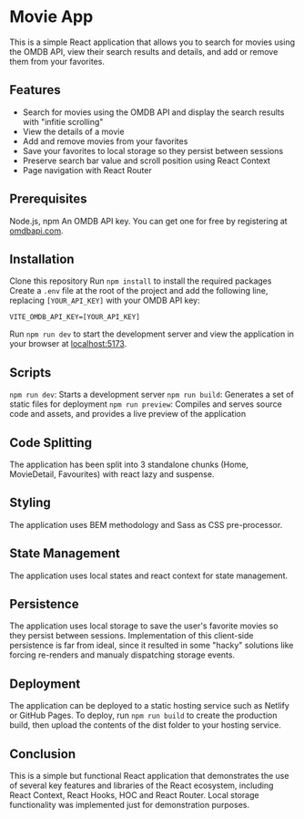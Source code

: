 # Movie App
This is a simple React application that allows you to search for movies using the OMDB API, view their search results and details, and add or remove them from your favorites.

## Features
- Search for movies using the OMDB API and display the search results with "infitie scrolling"
- View the details of a movie
- Add and remove movies from your favorites
- Save your favorites to local storage so they persist between sessions
- Preserve search bar value and scroll position using React Context
- Page navigation with React Router

## Prerequisites
Node.js, npm
An OMDB API key. You can get one for free by registering at [omdbapi.com](https://www.omdbapi.com/apikey.aspx).

## Installation
Clone this repository
Run `npm install` to install the required packages
Create a `.env` file at the root of the project and add the following line, replacing `[YOUR_API_KEY]` with your OMDB API key:
```
VITE_OMDB_API_KEY=[YOUR_API_KEY]
```
Run `npm run dev` to start the development server and view the application in your browser at [localhost:5173](http://localhost:5173/).

## Scripts
`npm run dev`: Starts a development server
`npm run build`: Generates a set of static files for deployment
`npm run preview`: Compiles and serves source code and assets, and provides a live preview of the application

## Code Splitting
The application has been split into 3 standalone chunks (Home, MovieDetail, Favourites) with react lazy and suspense.

## Styling
The application uses BEM methodology and Sass as CSS pre-processor.

## State Management
The application uses local states and react context for state management.

## Persistence
The application uses local storage to save the user's favorite movies so they persist between sessions. Implementation of this client-side persistence is far from ideal, since it resulted in some "hacky" solutions like forcing re-renders and manualy dispatching storage events.

## Deployment
The application can be deployed to a static hosting service such as Netlify or GitHub Pages. To deploy, run `npm run build` to create the production build, then upload the contents of the dist folder to your hosting service.

## Conclusion
This is a simple but functional React application that demonstrates the use of several key features and libraries of the React ecosystem, including React Context, React Hooks, HOC and React Router. Local storage functionality was implemented just for demonstration purposes.